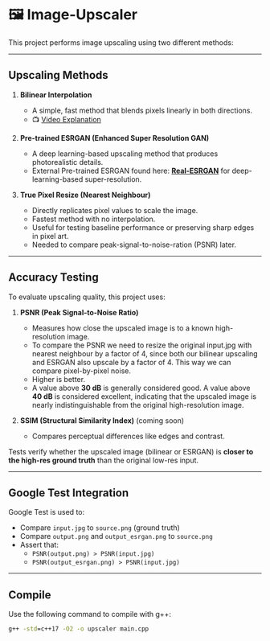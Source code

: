 # 🖼️ Image-Upscaler

This project performs image upscaling using two different methods:

---

## Upscaling Methods

1. **Bilinear Interpolation**
   - A simple, fast method that blends pixels linearly in both directions.
   - 📺 [Video Explanation](https://www.youtube.com/watch?v=AqscP7rc8_M)

2. **Pre-trained ESRGAN (Enhanced Super Resolution GAN)**
   - A deep learning-based upscaling method that produces photorealistic details.
   - External Pre-trained ESRGAN found here: **[Real-ESRGAN](https://github.com/xinntao/Real-ESRGAN/?tab=readme-ov-file)** for deep-learning-based super-resolution.
     
3. **True Pixel Resize (Nearest Neighbour)**
   - Directly replicates pixel values to scale the image.
   - Fastest method with no interpolation.
   - Useful for testing baseline performance or preserving sharp edges in pixel art.
   - Needed to compare peak-signal-to-noise-ration (PSNR) later.

---

## Accuracy Testing

To evaluate upscaling quality, this project uses:

1. **PSNR (Peak Signal-to-Noise Ratio)**  
   - Measures how close the upscaled image is to a known high-resolution image.
   - To compare the PSNR we need to resize the original input.jpg with nearest neighbour by a factor of 4, since both our bilinear upscaling and ESRGAN also upscale by a factor of 4. This way we can compare pixel-by-pixel noise.
   - Higher is better.  
   - A value above **30 dB** is generally considered good. A value above **40 dB** is considered excellent, indicating that the upscaled image is nearly indistinguishable from the original high-resolution image.

2. **SSIM (Structural Similarity Index)** (coming soon)  
   - Compares perceptual differences like edges and contrast.

Tests verify whether the upscaled image (bilinear or ESRGAN) is **closer to the high-res ground truth** than the original low-res input.

---

## Google Test Integration

Google Test is used to:

- Compare `input.jpg` to `source.png` (ground truth)
- Compare `output.png` and `output_esrgan.png` to `source.png`
- Assert that:
  - `PSNR(output.png) > PSNR(input.jpg)`
  - `PSNR(output_esrgan.png) > PSNR(input.jpg)`

---

## Compile

Use the following command to compile with g++:

```cmd
g++ -std=c++17 -O2 -o upscaler main.cpp     
